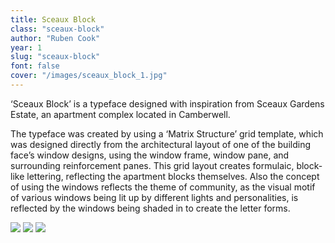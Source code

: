 ```yaml
---
title: Sceaux Block
class: "sceaux-block"
author: "Ruben Cook"
year: 1
slug: "sceaux-block"
font: false
cover: "/images/sceaux_block_1.jpg"
---
```


‘Sceaux Block’ is a typeface designed with inspiration from Sceaux Gardens Estate, an apartment complex located in Camberwell. 

The typeface was created by using a ‘Matrix Structure’ grid template, which was designed directly from the architectural layout of one of the building face’s window designs, using the window frame, window pane, and surrounding reinforcement panes. This grid layout creates formulaic, block-like lettering, reflecting the apartment blocks themselves. Also the concept of using the windows reflects the theme of community, as the visual motif of various windows being lit up by different lights and personalities, is reflected by the windows being shaded in to create the letter forms.

![](/images/sceaux_block_1.jpg)
![](/images/sceaux_block_2.jpg)
![](/images/sceaux_block_3.jpg)
